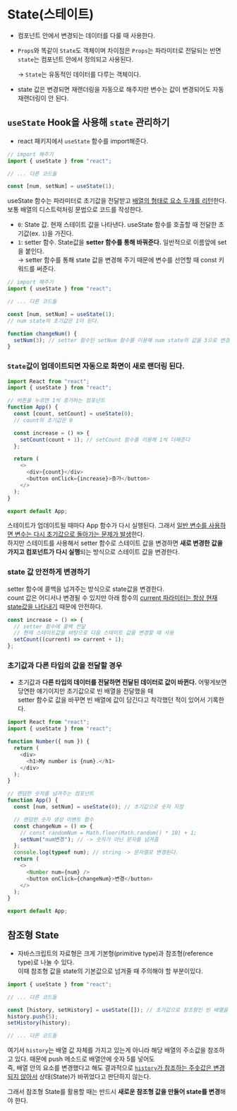 # State(스테이트)

- 컴포넌트 안에서 변경되는 데이터를 다룰 때 사용한다.
- `Props`와 똑같이 `State`도 객체이며 차이점은 `Props`는 파라미터로 전달되는 반면 `state`는 컴포넌트 안에서 정의되고 사용된다.

  &rarr; `State`는 유동적인 데이터를 다루는 객체이다.

- state 값은 변경되면 재랜더링을 자동으로 해주지만 변수는 값이 변경되어도 자동 재랜더링이 안 된다.

## `useState` Hook을 사용해 `state` 관리하기

- react 패키지에서 `useState` 함수를 import해준다.

```javascript
// import 해주기
import { useState } from "react";

// ... 다른 코드들

const [num, setNum] = useState(1);
```

useState 함수는 파라미터로 초기값을 전달받고 <u>배열의 형태로 요소 두개를 리턴</u>한다. 보통 배열의 디스트럭처링 문법으로 코드를 작성한다.

- `0`: State 값. 현재 스테이트 값을 나타낸다. useState 함수를 호출할 때 전달한 초기값(ex. `1`)을 가진다.
- `1`: setter 함수. State값을 <b>setter 함수를 통해 바꿔준다.</b> 일반적으로 이름앞에 set을 붙인다.  
  &rarr; setter 함수를 통해 state 값을 변경해 주기 때문에 변수를 선언할 때 const 키워드를 써준다.

```javascript
// import 해주기
import { useState } from "react";

// ... 다른 코드들

const [num, setNum] = useState(1);
// num state의 초기값은 1이 된다.

function changeNum() {
  setNum(3); // setter 함수인 setNum 함수를 이용해 num state의 값을 3으로 변경
}
```

### `State`값이 업데이트되면 자동으로 화면이 새로 랜더링 된다.

```javascript
import React from "react";
import { useState } from "react";

// 버튼을 누르면 1씩 증가하는 컴포넌트
function App() {
  const [count, setCount] = useState(0);
  // count의 초기값은 0

  const increase = () => {
    setCount(count + 1); // setCount 함수를 이용해 1씩 더해준다
  };

  return (
    <>
      <div>{count}</div>
      <button onClick={increase}>증가</button>
    </>
  );
}

export default App;
```

스테이트가 업데이트될 때마다 App 함수가 다시 실행된다. 그래서 <u>일반 변수를 사용하면 변수는 다시 초기값으로 돌아가는 문제가 발생</u>한다.  
하지만 스테이트를 사용해서 setter 함수로 스테이트 값을 변경하면 <b>새로 변경한 값을 가지고 컴포넌트가 다시 실행</b>되는 방식으로 스테이트 값을 변경한다.

### state 값 안전하게 변경하기

setter 함수에 콜백을 넘겨주는 방식으로 state값을 변경한다.  
count 값은 어디서나 변경될 수 있지만 아래 함수의 <u>current 파라미터는 항상 현재 state값을 나타내기</u> 때문에 안전하다.

```javascript
const increase = () => {
  // setter 함수에 콜백 전달
  // 현재 스테이트값을 바탕으로 다음 스테이트 값을 변경할 때 사용
  setCount((current) => current + 1);
};
```

### 초기값과 다른 타입의 값을 전달할 경우

- 초기값과 <b>다른 타입의 데이터를 전달하면 전달된 데이터로 값이 바뀐다.</b> 어떻게보면 당연한 얘기이지만 초기값으로 빈 배열을 전달했을 때  
  setter 함수로 값을 바꾸면 빈 배열에 값이 담긴다고 착각했던 적이 있어서 기록한다.

```javascript
import React from "react";
import { useState } from "react";

function Number({ num }) {
  return (
    <div>
      <h1>My number is {num}.</h1>
    </div>
  );
}

// 랜덤한 숫자를 넘겨주는 컴포넌트
function App() {
  const [num, setNum] = useState(0); // 초기값으로 숫자 지정

  // 랜덤한 숫자 생성 이벤트 함수
  const changeNum = () => {
    // const randomNum = Math.floor(Math.random() * 10) + 1;
    setNum("num변경"); // -> 숫자가 아닌 문자를 넘겨줌
  };
  console.log(typeof num); // string -> 문자열로 변경된다.
  return (
    <>
      <Number num={num} />
      <button onClick={changeNum}>변경</button>
    </>
  );
}

export default App;
```

## 참조형 State

- 자바스크립트의 자료형은 크게 기본형(primitive type)과 참조형(reference type)로 나눌 수 있다.  
  이때 참조형 값을 state의 기본값으로 넘겨줄 때 주의해야 할 부분이있다.

```javascript
import { useState } from "react";

// ... 다른 코드들

const [history, setHistory] = useState([]); // 초기값으로 참조형인 빈 배열을 넘겨줌
history.push(5);
setHistory(history);

// ... 다른 코드들
```

여기서 `history`는 배열 값 자체를 가지고 있는게 아니라 해당 배열의 주소값을 참조하고 있다. 때문에 push 메소드로 배열안에 숫자 5를 넣어도  
즉, 배열 안의 요소를 변경했다고 해도 결과적으로 <u>`history`가 참조하는 주솟값은 변경되지 않아서</u> 상태(State)가 바뀌었다고 판단하지 않는다.

그래서 참조형 State를 활용할 때는 반드시 <b>새로운 참조형 값을 만들어 state를 변경</b>해야 한다.
